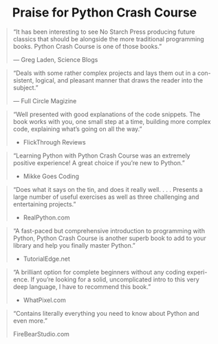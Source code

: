 <div align="center"><h1> Praise for Python Crash Course </h1></div>

> “It has been interesting to see No Starch Press producing future
> classics that should be alongside the more traditional programming
> books. Python Crash Course is one of those books.”
>
> — Greg Laden, Science Blogs

> “Deals with some rather complex projects and lays them out in a con-
> sistent, logical, and pleasant manner that draws the reader into the
> subject.”
>
> — Full Circle Magizine

> “Well presented with good explanations of the code snippets. The
> book works with you, one small step at a time, building more complex
> code, explaining what’s going on all the way.”
>
> - FlickThrough Reviews

> “Learning Python with Python Crash Course was an extremely positive
> experience! A great choice if you’re new to Python.”
>
> - Mikke Goes Coding

> “Does what it says on the tin, and does it really well. . . . Presents a
> large number of useful exercises as well as three challenging and
> entertaining projects.”
>
> - RealPython.com

> “A fast-paced but comprehensive introduction to programming with
> Python, Python Crash Course is another superb book to add to your
> library and help you finally master Python.”
>
> - TutorialEdge.net

> “A brilliant option for complete beginners without any coding experi-
> ence. If you’re looking for a solid, uncomplicated intro to this very
> deep language, I have to recommend this book.”
>
> - WhatPixel.com

> “Contains literally everything you need to know about Python and
> even more.”
>
> FireBearStudio.com
